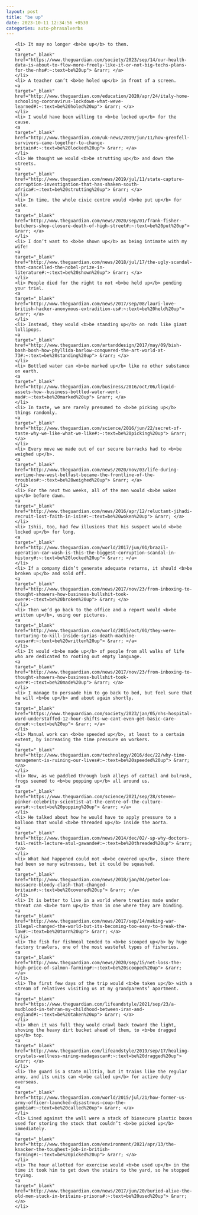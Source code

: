 ```yaml
---
layout: post
title: "be up"
date: 2023-10-11 12:34:56 +0530
categories: auto-phrasalverbs
---
```

<ol>

    <li> It may no longer <b>be up</b> to them.
    <a 
    target="_blank" 
    href="https://www.theguardian.com/society/2023/sep/14/our-health-data-is-about-to-flow-more-freely-like-it-or-not-big-techs-plans-for-the-nhs#:~:text=be%20up"> &rarr; </a>
    </li>
    <li> A teacher can’t <b>be holed up</b> in front of a screen.
    <a 
    target="_blank" 
    href="http://www.theguardian.com/education/2020/apr/24/italy-home-schooling-coronavirus-lockdown-what-weve-learned#:~:text=be%20holed%20up"> &rarr; </a>
    </li>
    <li> I would have been willing to <b>be locked up</b> for the cause.
    <a 
    target="_blank" 
    href="http://www.theguardian.com/uk-news/2019/jun/11/how-grenfell-survivors-came-together-to-change-britain#:~:text=be%20locked%20up"> &rarr; </a>
    </li>
    <li> We thought we would <b>be strutting up</b> and down the streets.
    <a 
    target="_blank" 
    href="http://www.theguardian.com/news/2019/jul/11/state-capture-corruption-investigation-that-has-shaken-south-africa#:~:text=be%20strutting%20up"> &rarr; </a>
    </li>
    <li> In time, the whole civic centre would <b>be put up</b> for sale.
    <a 
    target="_blank" 
    href="http://www.theguardian.com/news/2020/sep/01/frank-fisher-butchers-shop-closure-death-of-high-street#:~:text=be%20put%20up"> &rarr; </a>
    </li>
    <li> I don’t want to <b>be shown up</b> as being intimate with my wife!
    <a 
    target="_blank" 
    href="http://www.theguardian.com/news/2018/jul/17/the-ugly-scandal-that-cancelled-the-nobel-prize-in-literature#:~:text=be%20shown%20up"> &rarr; </a>
    </li>
    <li> People died for the right to not <b>be held up</b> pending your trial.
    <a 
    target="_blank" 
    href="http://www.theguardian.com/news/2017/sep/08/lauri-love-british-hacker-anonymous-extradition-us#:~:text=be%20held%20up"> &rarr; </a>
    </li>
    <li> Instead, they would <b>be standing up</b> on rods like giant lollipops.
    <a 
    target="_blank" 
    href="http://www.theguardian.com/artanddesign/2017/may/09/bish-bash-bosh-how-phyllida-barlow-conquered-the-art-world-at-73#:~:text=be%20standing%20up"> &rarr; </a>
    </li>
    <li> Bottled water can <b>be marked up</b> like no other substance on earth.
    <a 
    target="_blank" 
    href="http://www.theguardian.com/business/2016/oct/06/liquid-assets-how--business-bottled-water-went-mad#:~:text=be%20marked%20up"> &rarr; </a>
    </li>
    <li> In taste, we are rarely presumed to <b>be picking up</b> things randomly.
    <a 
    target="_blank" 
    href="http://www.theguardian.com/science/2016/jun/22/secret-of-taste-why-we-like-what-we-like#:~:text=be%20picking%20up"> &rarr; </a>
    </li>
    <li> Every move we made out of our secure barracks had to <b>be weighed up</b>.
    <a 
    target="_blank" 
    href="http://www.theguardian.com/news/2020/nov/03/life-during-wartime-how-west-belfast-became-the-frontline-of-the-troubles#:~:text=be%20weighed%20up"> &rarr; </a>
    </li>
    <li> For the next two weeks, all of the men would <b>be woken up</b> before dawn.
    <a 
    target="_blank" 
    href="http://www.theguardian.com/news/2016/apr/12/reluctant-jihadi-recruit-lost-faith-in-isis#:~:text=be%20woken%20up"> &rarr; </a>
    </li>
    <li> Ishii, too, had few illusions that his suspect would <b>be locked up</b> for long.
    <a 
    target="_blank" 
    href="http://www.theguardian.com/world/2017/jun/01/brazil-operation-car-wash-is-this-the-biggest-corruption-scandal-in-history#:~:text=be%20locked%20up"> &rarr; </a>
    </li>
    <li> If a company didn’t generate adequate returns, it should <b>be broken up</b> and sold off.
    <a 
    target="_blank" 
    href="http://www.theguardian.com/news/2017/nov/23/from-inboxing-to-thought-showers-how-business-bullshit-took-over#:~:text=be%20broken%20up"> &rarr; </a>
    </li>
    <li> Then we’d go back to the office and a report would <b>be written up</b>, using our pictures.
    <a 
    target="_blank" 
    href="http://www.theguardian.com/world/2015/oct/01/they-were-torturing-to-kill-inside-syrias-death-machine-caesar#:~:text=be%20written%20up"> &rarr; </a>
    </li>
    <li> It would <b>be made up</b> of people from all walks of life who are dedicated to rooting out empty language.
    <a 
    target="_blank" 
    href="http://www.theguardian.com/news/2017/nov/23/from-inboxing-to-thought-showers-how-business-bullshit-took-over#:~:text=be%20made%20up"> &rarr; </a>
    </li>
    <li> I manage to persuade him to go back to bed, but feel sure that he will <b>be up</b> and about again shortly.
    <a 
    target="_blank" 
    href="https://www.theguardian.com/society/2023/jan/05/nhs-hospital-ward-understaffed-12-hour-shifts-we-cant-even-get-basic-care-done#:~:text=be%20up"> &rarr; </a>
    </li>
    <li> Manual work can <b>be speeded up</b>, at least to a certain extent, by increasing the time pressure on workers.
    <a 
    target="_blank" 
    href="http://www.theguardian.com/technology/2016/dec/22/why-time-management-is-ruining-our-lives#:~:text=be%20speeded%20up"> &rarr; </a>
    </li>
    <li> Now, as we paddled through lush alleys of cattail and bulrush, frogs seemed to <b>be popping up</b> all around us.
    <a 
    target="_blank" 
    href="https://www.theguardian.com/science/2021/sep/28/steven-pinker-celebrity-scientist-at-the-centre-of-the-culture-wars#:~:text=be%20popping%20up"> &rarr; </a>
    </li>
    <li> He talked about how he would have to apply pressure to a balloon that would <b>be threaded up</b> inside the aorta.
    <a 
    target="_blank" 
    href="http://www.theguardian.com/news/2014/dec/02/-sp-why-doctors-fail-reith-lecture-atul-gawande#:~:text=be%20threaded%20up"> &rarr; </a>
    </li>
    <li> What had happened could not <b>be covered up</b>, since there had been so many witnesses, but it could be squashed.
    <a 
    target="_blank" 
    href="http://www.theguardian.com/news/2018/jan/04/peterloo-massacre-bloody-clash-that-changed-britain#:~:text=be%20covered%20up"> &rarr; </a>
    </li>
    <li> It is better to live in a world where treaties made under threat can <b>be torn up</b> than in one where they are binding.
    <a 
    target="_blank" 
    href="http://www.theguardian.com/news/2017/sep/14/making-war-illegal-changed-the-world-but-its-becoming-too-easy-to-break-the-law#:~:text=be%20torn%20up"> &rarr; </a>
    </li>
    <li> The fish for fishmeal tended to <b>be scooped up</b> by huge factory trawlers, one of the most wasteful types of fisheries.
    <a 
    target="_blank" 
    href="http://www.theguardian.com/news/2020/sep/15/net-loss-the-high-price-of-salmon-farming#:~:text=be%20scooped%20up"> &rarr; </a>
    </li>
    <li> The first few days of the trip would <b>be taken up</b> with a stream of relatives visiting us at my grandparents’ apartment.
    <a 
    target="_blank" 
    href="https://www.theguardian.com/lifeandstyle/2021/sep/23/a-mudblood-in-tehran-my-childhood-between-iran-and-england#:~:text=be%20taken%20up"> &rarr; </a>
    </li>
    <li> When it was full they would crawl back toward the light, shoving the heavy dirt bucket ahead of them, to <b>be dragged up</b> top.
    <a 
    target="_blank" 
    href="http://www.theguardian.com/lifeandstyle/2019/sep/17/healing-crystals-wellness-mining-madagascar#:~:text=be%20dragged%20up"> &rarr; </a>
    </li>
    <li> The guard is a state militia, but it trains like the regular army, and its units can <b>be called up</b> for active duty overseas.
    <a 
    target="_blank" 
    href="http://www.theguardian.com/world/2015/jul/21/how-former-us-army-officer-launched-disastrous-coup-the-gambia#:~:text=be%20called%20up"> &rarr; </a>
    </li>
    <li> Lined against the wall were a stack of biosecure plastic boxes used for storing the stock that couldn’t <b>be picked up</b> immediately.
    <a 
    target="_blank" 
    href="http://www.theguardian.com/environment/2021/apr/13/the-knacker-the-toughest-job-in-british-farming#:~:text=be%20picked%20up"> &rarr; </a>
    </li>
    <li> The hour allotted for exercise would <b>be used up</b> in the time it took him to get down the stairs to the yard, so he stopped trying.
    <a 
    target="_blank" 
    href="http://www.theguardian.com/news/2017/jun/20/buried-alive-the-old-men-stuck-in-britains-prisons#:~:text=be%20used%20up"> &rarr; </a>
    </li>